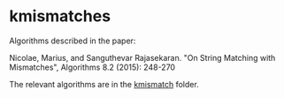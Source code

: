 # kmismatches
Algorithms described in the paper: 

Nicolae, Marius, and Sanguthevar Rajasekaran. "On String Matching with Mismatches", Algorithms 8.2 (2015): 248-270

The relevant algorithms are in the [kmismatch](./kmismatch) folder. 
